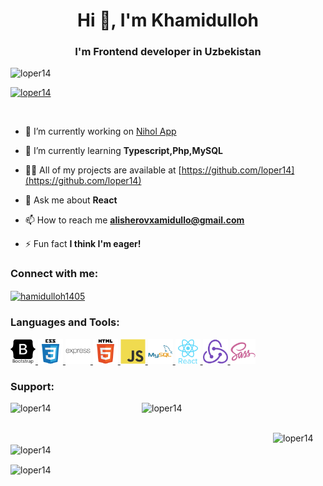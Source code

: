 <h1 align="center">Hi 👋, I'm Khamidulloh</h1>
<h3 align="center">I'm Frontend developer in Uzbekistan</h3>

<p align="left"> <img src="https://komarev.com/ghpvc/?username=loper14&label=Profile%20views&color=0e75b6&style=flat" alt="loper14" /> </p>

<p align="left"> <a href="https://github.com/ryo-ma/github-profile-trophy"><img src="https://github-profile-trophy.vercel.app/?username=loper14" alt="loper14" /></a> </p>

<p align="left"> <a href="https://twitter.com/" target="blank"><img src="https://img.shields.io/twitter/follow/?logo=twitter&style=for-the-badge" alt="" /></a> </p>

- 🔭 I’m currently working on [Nihol App](https://nihol-app-uz.vercel.app/)

- 🌱 I’m currently learning **Typescript,Php,MySQL**

- 👨‍💻 All of my projects are available at [https://github.com/loper14](https://github.com/loper14)

- 💬 Ask me about **React**

- 📫 How to reach me **alisherovxamidullo@gmail.com**

- ⚡ Fun fact **I think I'm eager!**

<h3 align="left">Connect with me:</h3>
<p align="left">
<a href="https://instagram.com/hamidulloh1405" target="blank"><img align="center" src="https://raw.githubusercontent.com/rahuldkjain/github-profile-readme-generator/master/src/images/icons/Social/instagram.svg" alt="hamidulloh1405" height="30" width="40" /></a>
</p>

<h3 align="left">Languages and Tools:</h3>
<p align="left"> <a href="https://getbootstrap.com" target="_blank" rel="noreferrer"> <img src="https://raw.githubusercontent.com/devicons/devicon/master/icons/bootstrap/bootstrap-plain-wordmark.svg" alt="bootstrap" width="40" height="40"/> </a> <a href="https://www.w3schools.com/css/" target="_blank" rel="noreferrer"> <img src="https://raw.githubusercontent.com/devicons/devicon/master/icons/css3/css3-original-wordmark.svg" alt="css3" width="40" height="40"/> </a> <a href="https://expressjs.com" target="_blank" rel="noreferrer"> <img src="https://raw.githubusercontent.com/devicons/devicon/master/icons/express/express-original-wordmark.svg" alt="express" width="40" height="40"/> </a> <a href="https://www.w3.org/html/" target="_blank" rel="noreferrer"> <img src="https://raw.githubusercontent.com/devicons/devicon/master/icons/html5/html5-original-wordmark.svg" alt="html5" width="40" height="40"/> </a> <a href="https://developer.mozilla.org/en-US/docs/Web/JavaScript" target="_blank" rel="noreferrer"> <img src="https://raw.githubusercontent.com/devicons/devicon/master/icons/javascript/javascript-original.svg" alt="javascript" width="40" height="40"/> </a> <a href="https://www.mysql.com/" target="_blank" rel="noreferrer"> <img src="https://raw.githubusercontent.com/devicons/devicon/master/icons/mysql/mysql-original-wordmark.svg" alt="mysql" width="40" height="40"/> </a> <a href="https://reactjs.org/" target="_blank" rel="noreferrer"> <img src="https://raw.githubusercontent.com/devicons/devicon/master/icons/react/react-original-wordmark.svg" alt="react" width="40" height="40"/> </a> <a href="https://redux.js.org" target="_blank" rel="noreferrer"> <img src="https://raw.githubusercontent.com/devicons/devicon/master/icons/redux/redux-original.svg" alt="redux" width="40" height="40"/> </a> <a href="https://sass-lang.com" target="_blank" rel="noreferrer"> <img src="https://raw.githubusercontent.com/devicons/devicon/master/icons/sass/sass-original.svg" alt="sass" width="40" height="40"/> </a> </p>

<h3 align="left">Support:</h3>
<p><a href="https://www.buymeacoffee.com/loper14"> <img align="left" src="https://cdn.buymeacoffee.com/buttons/v2/default-yellow.png" height="50" width="210" alt="loper14" /></a><a href="https://ko-fi.com/loper14"> <img align="left" src="https://cdn.ko-fi.com/cdn/kofi3.png?v=3" height="50" width="210" alt="loper14" /></a></p><br><br>

<p><img align="left" src="https://github-readme-stats.vercel.app/api/top-langs?username=loper14&show_icons=true&locale=en&layout=compact" alt="loper14" /></p>

<p>&nbsp;<img align="center" src="https://github-readme-stats.vercel.app/api?username=loper14&show_icons=true&locale=en" alt="loper14" /></p>

<p><img align="center" src="https://github-readme-streak-stats.herokuapp.com/?user=loper14&" alt="loper14" /></p>

